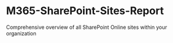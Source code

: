 # M365-SharePoint-Sites-Report
Comprehensive overview of all SharePoint Online sites within your organization

